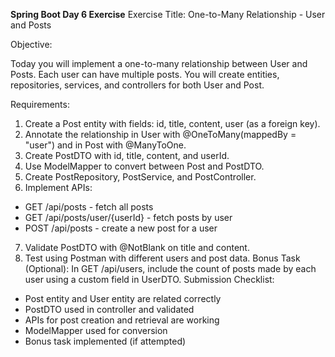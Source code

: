 **Spring Boot Day 6 Exercise**
Exercise Title: One-to-Many Relationship - User and Posts

Objective:

Today you will implement a one-to-many relationship between User and Posts. Each user can have
multiple posts. You will create entities, repositories, services, and controllers for both User and Post.

Requirements:

1. Create a Post entity with fields: id, title, content, user (as a foreign key).
2. Annotate the relationship in User with @OneToMany(mappedBy = "user") and in Post with
@ManyToOne.
3. Create PostDTO with id, title, content, and userId.
4. Use ModelMapper to convert between Post and PostDTO.
5. Create PostRepository, PostService, and PostController.
6. Implement APIs:
 - GET /api/posts - fetch all posts
 - GET /api/posts/user/{userId} - fetch posts by user
 - POST /api/posts - create a new post for a user
7. Validate PostDTO with @NotBlank on title and content.
8. Test using Postman with different users and post data.
Bonus Task (Optional):
In GET /api/users, include the count of posts made by each user using a custom field in UserDTO.
Submission Checklist:
- Post entity and User entity are related correctly
- PostDTO used in controller and validated
- APIs for post creation and retrieval are working
- ModelMapper used for conversion
- Bonus task implemented (if attempted)
